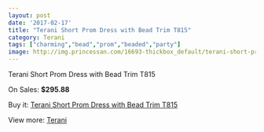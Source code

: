 ```yaml
---
layout: post
date: '2017-02-17'
title: "Terani Short Prom Dress with Bead Trim T815"
category: Terani
tags: ["charming","bead","prom","beaded","party"]
image: http://img.princessan.com/16693-thickbox_default/terani-short-prom-dress-with-bead-trim-t815.jpg
---
```

Terani Short Prom Dress with Bead Trim T815

On Sales: **$295.88**
<a href="https://www.princessan.com/en/terani/7885-terani-short-prom-dress-with-bead-trim-t815.html"><amp-img layout="responsive" width="600" height="600" src="//img.princessan.com/16693-thickbox_default/terani-short-prom-dress-with-bead-trim-t815.jpg" alt="Terani Short Prom Dress with Bead Trim T815 0" /></a>
<a href="https://www.princessan.com/en/terani/7885-terani-short-prom-dress-with-bead-trim-t815.html"><amp-img layout="responsive" width="600" height="600" src="//img.princessan.com/16694-thickbox_default/terani-short-prom-dress-with-bead-trim-t815.jpg" alt="Terani Short Prom Dress with Bead Trim T815 1" /></a>

Buy it: [Terani Short Prom Dress with Bead Trim T815](https://www.princessan.com/en/terani/7885-terani-short-prom-dress-with-bead-trim-t815.html "Terani Short Prom Dress with Bead Trim T815")

View more: [Terani](https://www.princessan.com/en/64-terani "Terani")